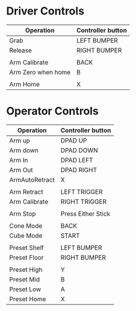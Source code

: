 # Driver Controls

| Operation           | Controller button   |
| ---                 | ---                 |
| Grab                | LEFT BUMPER         |
| Release             | RIGHT BUMPER        |
|                     |                     |
| Arm Calibrate       | BACK                |
| Arm Zero when home  | B                   |
|                     |                     |
| Arm Home            | X                   |


# Operator Controls

| Operation    | Controller button   |
| ---          | ---                 |
| Arm up       | DPAD UP             |
| Arm down     | DPAD DOWN           |
| Arm In       | DPAD LEFT           |
| Arm Out      | DPAD RIGHT          |
|ArmAutoRetract| X                   |
|              |                     |
| Arm Retract  | LEFT TRIGGER        |
| Arm Calibrate| RIGHT TRIGGER       |
|              |                     |
| Arm Stop     | Press Either Stick  |
|              |                     |
| Cone Mode    | BACK                |
| Cube Mode    | START               |
|              |                     |
| Preset Shelf | LEFT BUMPER         |
| Preset Floor | RIGHT BUMPER        |
|              |                     |
| Preset High  | Y                   |
| Preset Mid   | B                   |
| Preset Low   | A                   |
| Preset Home  | X                   |
